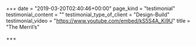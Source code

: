 +++
date = "2019-03-20T02:40:46+00:00"
page_kind = "testimonial"
testimonial_content = ""
testimonial_type_of_client = "Design-Build"
testimonial_video = "https://www.youtube.com/embed/kS5S4A_Ki9U"
title = "The Merril’s"

+++
